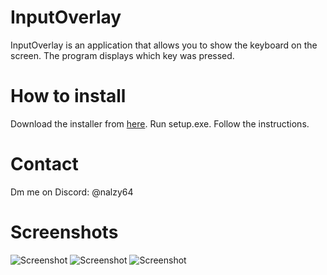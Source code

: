 # InputOverlay
InputOverlay is an application that allows you to show the keyboard on the screen. The program displays which key was pressed.

# How to install
Download the installer from [here](https://github.com/elefelen/InputOverlay/releases).
Run setup.exe.
Follow the instructions.

# Contact
Dm me on Discord: @nalzy64

# Screenshots
![Screenshot](https://github.com/elefelen/InputOverlay/blob/main/screenshots/Screenshot%20(104).png)
![Screenshot](https://github.com/elefelen/InputOverlay/blob/main/screenshots/Screenshot%20(105).png)
![Screenshot](https://github.com/elefelen/InputOverlay/blob/main/screenshots/Screenshot%20(106).png)
